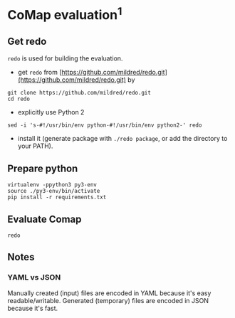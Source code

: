 # CoMap evaluation<sup>1</sup>

## Get redo

`redo` is used for building the evaluation.

- get `redo` from [https://github.com/mildred/redo.git](https://github.com/mildred/redo.git) by
```shell
git clone https://github.com/mildred/redo.git
cd redo
```
- explicitly use Python 2
```shell
sed -i 's-#!/usr/bin/env python-#!/usr/bin/env python2-' redo
```
- install it (generate package with `./redo package`, or add the
directory to your PATH).

## Prepare python

```shell
virtualenv -ppython3 py3-env
source ./py3-env/bin/activate
pip install -r requirements.txt
```

## Evaluate Comap

```shell
redo
```

## Notes

### YAML vs JSON

Manually created (input) files are encoded in YAML because it's easy
readable/writable. Generated (temporary) files are encoded in JSON
because it's fast.
